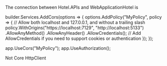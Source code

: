 The connection between Hotel.APIs and WebApplicationHotel is 

builder.Services.AddCors(options =>
{
    options.AddPolicy("MyPolicy", policy =>
    {
        // Allow both localhost and 127.0.0.1, and without a trailing slash
        policy.WithOrigins("https://localhost:7129", "http://localhost:5133")
              .AllowAnyMethod()
              .AllowAnyHeader()
              .AllowCredentials();  // Add AllowCredentials if you need to support cookies or authentication
    });
});

app.UseCors("MyPolicy");
app.UseAuthorization();

Not Core HttpClient
